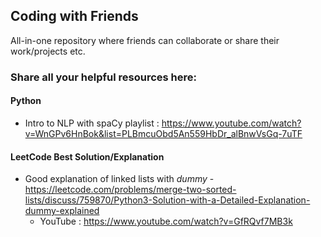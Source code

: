 ## Coding with Friends

All-in-one repository where friends can collaborate or share their work/projects etc. 

### Share all your helpful resources here:

#### Python
- Intro to NLP with spaCy playlist : https://www.youtube.com/watch?v=WnGPv6HnBok&list=PLBmcuObd5An559HbDr_alBnwVsGq-7uTF

#### LeetCode Best Solution/Explanation
- Good explanation of linked lists with *dummy* - https://leetcode.com/problems/merge-two-sorted-lists/discuss/759870/Python3-Solution-with-a-Detailed-Explanation-dummy-explained
    - YouTube : https://www.youtube.com/watch?v=GfRQvf7MB3k